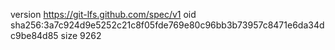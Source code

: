version https://git-lfs.github.com/spec/v1
oid sha256:3a7c924d9e5252c21c8f05fde769e80c96bb3b73957c8471e6da34dc9be84d85
size 9262
